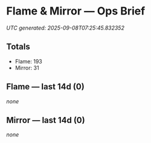 # Flame & Mirror — Ops Brief
_UTC generated: 2025-09-08T07:25:45.832352_

## Totals
- Flame:  193
- Mirror: 31

## Flame — last 14d (0)
_none_

## Mirror — last 14d (0)
_none_